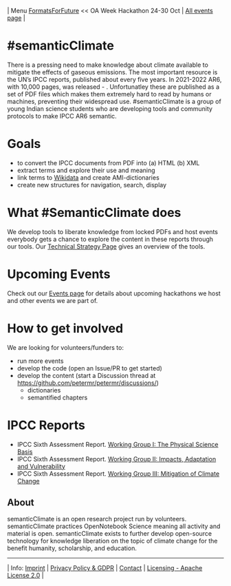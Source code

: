 | Menu [FormatsForFuture](/FormatsForFuture) << OA Week Hackathon 24-30 Oct | [All events page](https://github.com/petermr/semanticClimate/blob/main/events.md) |

# #semanticClimate
There is a pressing need to make knowledge about climate available to mitigate the effects of gaseous emissions. The most important resource is the UN’s IPCC reports, published about every five years. In 2021-2022 AR6, with 10,000 pages, was released - . Unfortunatley these are published as a set of PDF files which makes them extremely hard to read by humans or machines, preventing their widespread use. #semanticClimate is a group of young Indian science students who are developing tools and community protocols to make IPCC AR6 semantic.

# Goals
* to convert the IPCC documents from PDF into (a) HTML (b) XML
* extract terms and explore their use and meaning
* link terms to [Wikidata](Wikidata.org) and create AMI-dictionaries
* create new structures for navigation, search, display

# What #SemanticClimate does
We develop tools to liberate knowledge from locked PDFs and host events everybody gets a chance to explore the content in these reports through our tools.
Our [Technical Strategy Page](https://github.com/petermr/semanticClimate/tree/main/ipcc/ar6/wg3#readme) gives an overview of the tools.
# Upcoming Events
Check out our [Events page](https://github.com/petermr/semanticClimate/blob/main/events.md) for details about upcoming hackathons we host and other events we are part of.

# How to get involved
We are looking for volunteers/funders to:
- run more events
- develop the code (open an Issue/PR to get started)
- develop the content (start a Discussion thread at https://github.com/petermr/petermr/discussions/)
   - dictionaries
   - semantified chapters
   
# IPCC Reports

 * IPCC Sixth Assessment Report. [Working Group I: The Physical Science Basis](https://www.ipcc.ch/report/ar6/wg1/)
 * IPCC Sixth Assessment Report. [Working Group II: Impacts, Adaptation and Vulnerability](https://www.ipcc.ch/report/ar6/wg2/)
 * IPCC Sixth Assessment Report. [Working Group III: Mitigation of Climate Change](https://www.ipcc.ch/report/ar6/wg3/)

## About

semanticClimate is an open research project run by volunteers. semanticClimate practices OpenNotebook Science meaning all activity and material is open. semanticClimate exists to further develop open-source technology for knowledge liberation on the topic of climate change for the benefit humanity, scholarship, and education. 

---

| Info: [Imprint](imprint.md) | [Privacy Policy & GDPR](/gdpr.md) | [Contact](https://github.com/petermr/petermr/discussions/) | [Licensing - Apache License 2.0](https://github.com/petermr/semanticClimate/blob/main/LICENSE) |
